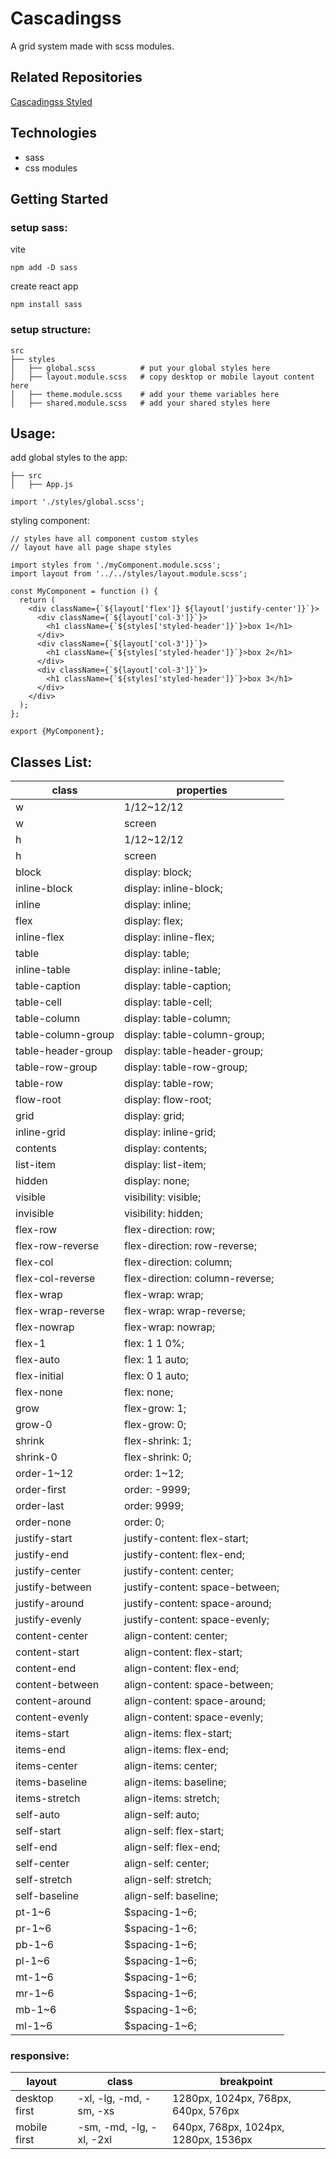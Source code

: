 # Cascadingss

A grid system made with scss modules.

## Related Repositories
[Cascadingss Styled](https://github.com/eddotbarbosa/cascadingss-styled)

## Technologies
* sass
* css modules

## Getting Started
### setup sass:
vite
```
npm add -D sass
```
create react app
```
npm install sass
```
### setup structure:
```
src
├── styles
│   ├── global.scss          # put your global styles here
│   ├── layout.module.scss   # copy desktop or mobile layout content here
│   ├── theme.module.scss    # add your theme variables here
│   ├── shared.module.scss   # add your shared styles here
```

## Usage:
add global styles to the app:
```
├── src
│   ├── App.js

import './styles/global.scss';
```

styling component:
```
// styles have all component custom styles
// layout have all page shape styles

import styles from './myComponent.module.scss';
import layout from '../../styles/layout.module.scss';

const MyComponent = function () {
  return (
    <div className={`${layout['flex']} ${layout['justify-center']}`}>
      <div className={`${layout['col-3']}`}>
        <h1 className={`${styles['styled-header']}`}>box 1</h1>
      </div>
      <div className={`${layout['col-3']}`}>
        <h1 className={`${styles['styled-header']}`}>box 2</h1>
      </div>
      <div className={`${layout['col-3']}`}>
        <h1 className={`${styles['styled-header']}`}>box 3</h1>
      </div>
    </div>
  );
};

export {MyComponent};
```

## Classes List:
| class | properties |
|-------|------------|
| w | 1/12~12/12 | width: 8.333333%~100%;|
| w | screen | width: 100vw;|
| h | 1/12~12/12 | height: 8.333333%~100%;|
| h | screen | height: 100vh;|
| block | display: block;|
| inline-block | display: inline-block;|
| inline | display: inline;|
| flex | display: flex;|
| inline-flex | display: inline-flex;|
| table | display: table;|
| inline-table | display: inline-table;|
| table-caption | display: table-caption;|
| table-cell | display: table-cell;|
| table-column | display: table-column;|
| table-column-group | display: table-column-group;|
| table-header-group | display: table-header-group;|
| table-row-group | display: table-row-group;|
| table-row | display: table-row;|
| flow-root | display: flow-root;|
| grid | display: grid;|
| inline-grid | display: inline-grid;|
| contents | display: contents;|
| list-item | display: list-item;|
| hidden | display: none;|
| visible | visibility: visible;|
| invisible | visibility: hidden;|
| flex-row | flex-direction: row;|
| flex-row-reverse | flex-direction: row-reverse;|
| flex-col | flex-direction: column;|
| flex-col-reverse | flex-direction: column-reverse;|
| flex-wrap | flex-wrap: wrap;|
| flex-wrap-reverse | flex-wrap: wrap-reverse;|
| flex-nowrap | flex-wrap: nowrap;|
| flex-1  | flex: 1 1 0%;|
| flex-auto | flex: 1 1 auto;|
| flex-initial | flex: 0 1 auto;|
| flex-none | flex: none;|
| grow | flex-grow: 1;|
| grow-0 | flex-grow: 0;|
| shrink | flex-shrink: 1;|
| shrink-0 | flex-shrink: 0;|
| order-1~12 | order: 1~12;|
| order-first | order: -9999;|
| order-last | order: 9999;|
| order-none | order: 0;|
| justify-start | justify-content: flex-start;|
| justify-end | justify-content: flex-end;|
| justify-center | justify-content: center;|
| justify-between | justify-content: space-between;|
| justify-around | justify-content: space-around;|
| justify-evenly | justify-content: space-evenly;|
| content-center | align-content: center;|
| content-start | align-content: flex-start;|
| content-end | align-content: flex-end;|
| content-between | align-content: space-between;|
| content-around | align-content: space-around;|
| content-evenly | align-content: space-evenly;|
| items-start | align-items: flex-start;|
| items-end | align-items: flex-end;|
| items-center | align-items: center;|
| items-baseline | align-items: baseline;|
| items-stretch | align-items: stretch;|
| self-auto | align-self: auto;|
| self-start | align-self: flex-start;|
| self-end | align-self: flex-end;|
| self-center | align-self: center;|
| self-stretch | align-self: stretch;|
| self-baseline | align-self: baseline;|
| pt-1~6 | $spacing-1~6;|
| pr-1~6 | $spacing-1~6;|
| pb-1~6 | $spacing-1~6;|
| pl-1~6 | $spacing-1~6;|
| mt-1~6 | $spacing-1~6;|
| mr-1~6 | $spacing-1~6;|
| mb-1~6 | $spacing-1~6;|
| ml-1~6 | $spacing-1~6;|

### responsive:
| layout | class | breakpoint |
|------|------|-------|
desktop first | -xl, -lg, -md, -sm, -xs| 1280px, 1024px, 768px, 640px, 576px|
mobile first | -sm, -md, -lg, -xl, -2xl| 640px, 768px, 1024px, 1280px, 1536px|
